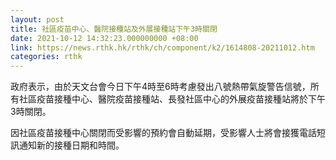 ```yaml
---
layout: post
title: 社區疫苗中心、醫院接種站及外展接種站下午3時關閉
date: 2021-10-12 14:32:23.000000000 +08:00
link: https://news.rthk.hk/rthk/ch/component/k2/1614808-20211012.htm
categories: rthk
---
```


政府表示，由於天文台會今日下午4時至6時考慮發出八號熱帶氣旋警告信號，所有社區疫苗接種中心、醫院疫苗接種站、長發社區中心的外展疫苗接種站將於下午3時關閉。

因社區疫苗接種中心關閉而受影響的預約會自動延期，受影響人士將會接獲電話短訊通知新的接種日期和時間。

